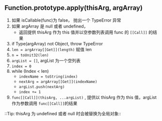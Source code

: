 ## Function.prototype.apply(thisArg, argArray)

1. 如果 isCallable(func)为 false， 抛出一个 TypeError 异常
2. 如果 argArray 是 null 或者 undefined，
   - 返回提供 thisArg 作为 this 值并以空参数列表调用 func 的 `[[Call]]` 的结果
3. if Type(argArray) not Object, throw TypeError
4. `len = argArray[[Get]](length)` 赋值 len
5. `n = toUnit32(len)`
6. `argList = []`, argList 为一个空列表
7. `index = 0`
8. while (Index < len)
   - `indexName = toString(index)`
   - `nextArg = argArray[[Get]](indexName)`
   - `argList.push(nextArg)`
   - `index += 1`
9. `func[[Call]](thisArg, ...argList)` , 提供以 thisArg 作为 this 值，argList 作为参数调用 `func[[Call]]`的结果

::Tip: thisArg 为 undefined 或者 null 时会被替换为全局对象::
